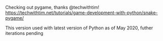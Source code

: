 
Checking out pygame, thanks @techwithtim!
https://techwithtim.net/tutorials/game-development-with-python/snake-pygame/

This version used with latest version of Python as of May 2020, futher iterations pending
